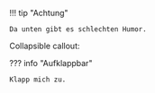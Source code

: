 !!! tip "Achtung"

    Da unten gibt es schlechten Humor.

Collapsible callout:

??? info "Aufklappbar"

    Klapp mich zu.